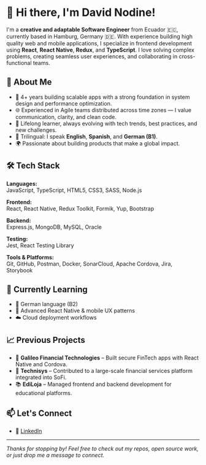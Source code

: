 # 👋 Hi there, I'm David Nodine!

I'm a **creative and adaptable Software Engineer** from Ecuador 🇪🇨, currently based in Hamburg, Germany 🇩🇪. With experience building high quality web and mobile applications, I specialize in frontend development using **React**, **React Native**, **Redux**, and **TypeScript**. I love solving complex problems, creating seamless user experiences, and collaborating in cross-functional teams.

## 🚀 About Me

- 🔧 4+ years building scalable apps with a strong foundation in system design and performance optimization.
- 🌐 Experienced in Agile teams distributed across time zones — I value communication, clarity, and clean code.
- 🧠 Lifelong learner, always evolving with tech trends, best practices, and new challenges.
- 💬 Trilingual: I speak **English**, **Spanish**, and **German (B1)**.
- 🌍 Passionate about building products that make a global impact.

## 🛠️ Tech Stack

**Languages:**  
JavaScript, TypeScript, HTML5, CSS3, SASS, Node.js

**Frontend:**  
React, React Native, Redux Toolkit, Formik, Yup, Bootstrap

**Backend:**  
Express.js, MongoDB, MySQL, Oracle

**Testing:**  
Jest, React Testing Library

**Tools & Platforms:**  
Git, GitHub, Postman, Docker, SonarCloud, Apache Cordova, Jira, Storybook

## 🌱 Currently Learning

- 🤖 German language (B2)
- 📱 Advanced React Native & mobile UX patterns
- ☁️ Cloud deployment workflows

## 📈 Previous Projects

- 🏦 **Galileo Financial Technologies** – Built secure FinTech apps with React Native and Cordova.
- 🏢 **Technisys** – Contributed to a large-scale financial services platform integrated into SoFi.
- 📚 **EdiLoja** – Managed frontend and backend development for educational platforms.

## 📫 Let's Connect

- 💼 [LinkedIn](https://www.linkedin.com/in/davidnodine)

---

_Thanks for stopping by! Feel free to check out my repos, open source work, or just drop me a message to connect._
